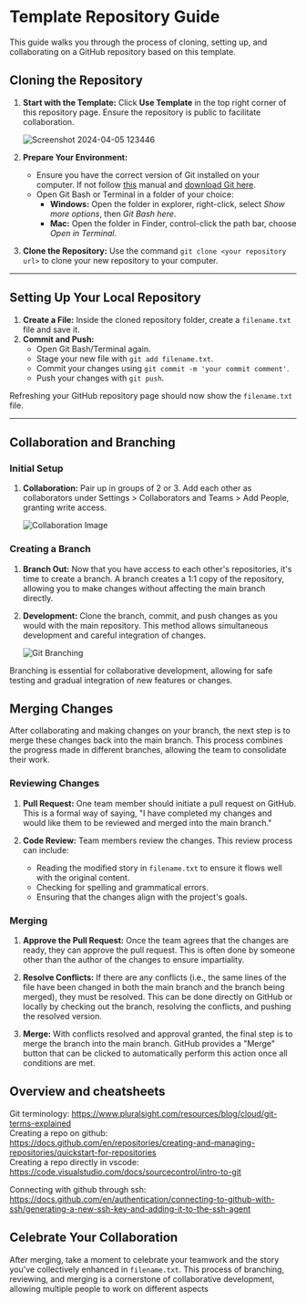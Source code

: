 # Template Repository Guide

This guide walks you through the process of cloning, setting up, and collaborating on a GitHub repository based on this template.

## Cloning the Repository

1. **Start with the Template:** Click **Use Template** in the top right corner of this repository page. Ensure the repository is public to facilitate collaboration.

   ![Screenshot 2024-04-05 123446](https://github.com/InteracionLabWorkshopTeam/repository-template/assets/74628574/42081397-92eb-43df-a131-9b95dc80bdd3)

2. **Prepare Your Environment:**
   - Ensure you have the correct version of Git installed on your computer. If not follow [this](https://github.com/InteracionLabWorkshopTeam/installation-guide) manual and [download Git here](https://git-scm.com/downloads).
   - Open Git Bash or Terminal in a folder of your choice:
     - **Windows:** Open the folder in explorer, right-click, select *Show more options*, then *Git Bash here*.
     - **Mac:** Open the folder in Finder, control-click the path bar, choose *Open in Terminal*.

3. **Clone the Repository:** Use the command `git clone <your repository url>` to clone your new repository to your computer.

---

## Setting Up Your Local Repository

1. **Create a File:** Inside the cloned repository folder, create a `filename.txt` file and save it.
2. **Commit and Push:**
   - Open Git Bash/Terminal again.
   - Stage your new file with `git add filename.txt`.
   - Commit your changes using `git commit -m 'your commit comment'`.
   - Push your changes with `git push`.

Refreshing your GitHub repository page should now show the `filename.txt` file.

---

## Collaboration and Branching

### Initial Setup

1. **Collaboration:** Pair up in groups of 2 or 3. Add each other as collaborators under Settings > Collaborators and Teams > Add People, granting write access.

   ![Collaboration Image](https://github.com/InteracionLabWorkshopTeam/repository-template/assets/74628574/d965c17c-5388-4283-8da7-3ed8e2a6924e)

### Creating a Branch

1. **Branch Out:** Now that you have access to each other's repositories, it's time to create a branch. A branch creates a 1:1 copy of the repository, allowing you to make changes without affecting the main branch directly.

2. **Development:** Clone the branch, commit, and push changes as you would with the main repository. This method allows simultaneous development and careful integration of changes.

   ![Git Branching](https://github.com/InteracionLabWorkshopTeam/repository-template/assets/74628574/33e9961d-893e-45ac-8e8f-e050dda9a492)

Branching is essential for collaborative development, allowing for safe testing and gradual integration of new features or changes.

## Merging Changes

After collaborating and making changes on your branch, the next step is to merge these changes back into the main branch. This process combines the progress made in different branches, allowing the team to consolidate their work.

### Reviewing Changes

1. **Pull Request:** One team member should initiate a pull request on GitHub. This is a formal way of saying, "I have completed my changes and would like them to be reviewed and merged into the main branch."

2. **Code Review:** Team members review the changes. This review process can include:
   - Reading the modified story in `filename.txt` to ensure it flows well with the original content.
   - Checking for spelling and grammatical errors.
   - Ensuring that the changes align with the project's goals.

### Merging
>
1. **Approve the Pull Request:** Once the team agrees that the changes are ready, they can approve the pull request. This is often done by someone other than the author of the changes to ensure impartiality.

2. **Resolve Conflicts:** If there are any conflicts (i.e., the same lines of the file have been changed in both the main branch and the branch being merged), they must be resolved. This can be done directly on GitHub or locally by checking out the branch, resolving the conflicts, and pushing the resolved version.

3. **Merge:** With conflicts resolved and approval granted, the final step is to merge the branch into the main branch. GitHub provides a "Merge" button that can be clicked to automatically perform this action once all conditions are met.

## Overview and cheatsheets

Git terminology: https://www.pluralsight.com/resources/blog/cloud/git-terms-explained <br>
Creating a repo on github: https://docs.github.com/en/repositories/creating-and-managing-repositories/quickstart-for-repositories <br>
Creating a repo directly in vscode: https://code.visualstudio.com/docs/sourcecontrol/intro-to-git <br>

Connecting with github through ssh: https://docs.github.com/en/authentication/connecting-to-github-with-ssh/generating-a-new-ssh-key-and-adding-it-to-the-ssh-agent

## Celebrate Your Collaboration

After merging, take a moment to celebrate your teamwork and the story you've collectively enhanced in `filename.txt`. This process of branching, reviewing, and merging is a cornerstone of collaborative development, allowing multiple people to work on different aspects
